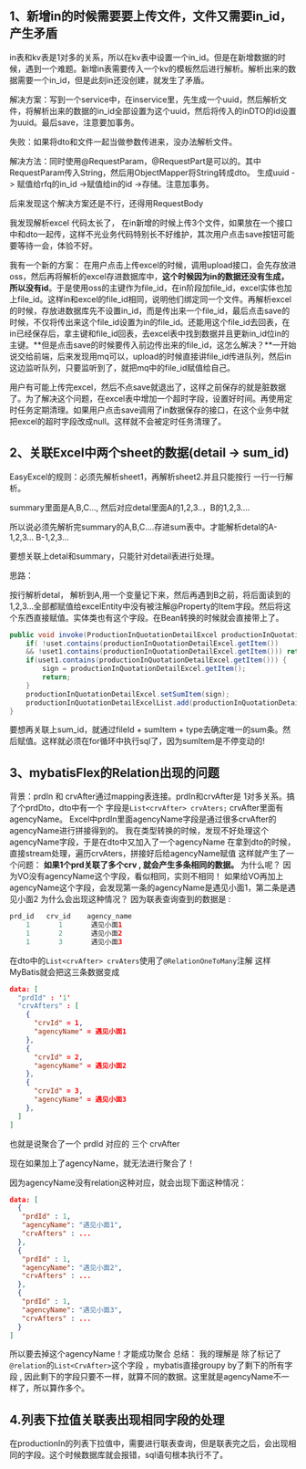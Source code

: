 ## 1、新增in的时候需要要上传文件，文件又需要in_id，产生矛盾

in表和kv表是1对多的关系，所以在kv表中设置一个in_id。但是在新增数据的时候，遇到一个难题。新增in表需要传入一个kv的模板然后进行解析。解析出来的数据需要一个in_id，但是此刻in还没创建，就发生了矛盾。

解决方案：写到一个service中，在inservice里，先生成一个uuid，然后解析文件，将解析出来的数据的in_id全部设置为这个uuid，然后将传入的inDTO的id设置为uuid。最后save，注意要加事务。

失败：如果将dto和文件一起当做参数传进来，没办法解析文件。



解决方法：同时使用@RequestParam，@RequestPart是可以的。其中RequestParam传入String，然后用ObjectMapper将String转成dto。 生成uuid -> 赋值给rfq的in_id ->赋值给in的id ->存储。注意加事务。



后来发现这个解决方案还是不行，还得用RequestBody

我发现解析excel 代码太长了， 在in新增的时候上传3个文件，如果放在一个接口中和dto一起传，这样不光业务代码特别长不好维护，其次用户点击save按钮可能要等待一会，体验不好。

我有一个新的方案： 在用户点击上传excel的时候，调用upload接口，会先存放进oss，然后再将解析的excel存进数据库中，**这个时候因为in的数据还没有生成，所以没有id**。于是使用oss的主键作为file_id，在in阶段加file_id，excel实体也加上file_id。这样in和excel的file_id相同，说明他们绑定同一个文件。再解析excel的时候，存放进数据库先不设置in_id，而是传出来一个file_id，最后点击save的时候，不仅将传出来这个file_id设置为in的file_id。还能用这个file_id去回表，在in已经保存后，拿主键和file_id回表，去excel表中找到数据并且更新in_id位in的主键。**但是点击save的时候要传入前边传出来的file_id，这怎么解决？**一开始说交给前端，后来发现用mq可以，upload的时候直接讲file_id传进队列，然后in这边监听队列，只要监听到了，就把mq中的file_id赋值给自己。

用户有可能上传完excel，然后不点save就退出了，这样之前保存的就是脏数据了。为了解决这个问题，在excel表中增加一个超时字段，设置好时间。再使用定时任务定期清理。如果用户点击save调用了in数据保存的接口，在这个业务中就把excel的超时字段改成null。这样就不会被定时任务清理了。







## 2、关联Excel中两个sheet的数据(detail -> sum_id)

EasyExcel的规则：必须先解析sheet1，再解析sheet2.并且只能按行 一行一行解析。

summary里面是A,B,C...,  然后对应detal里面A的1,2,3..，B的1,2,3....

所以说必须先解析完summary的A,B,C....存进sum表中。才能解析detal的A-1,2,3...  B-1,2,3...

要想关联上detal和summary，只能针对detail表进行处理。

思路：

按行解析detal， 解析到A,用一个变量记下来，然后再遇到B之前，将后面读到的1,2,3...全部都赋值给excelEntity中没有被注解@Property的Item字段。然后将这个东西直接赋值。实体类也有这个字段。在Bean转换的时候就会直接带上了。

```java
public void invoke(ProductionInQuotationDetailExcel productionInQuotationDetailExcel, AnalysisContext context) {
    if( !uset.contains(productionInQuotationDetailExcel.getItem())
    && !uset1.contains(productionInQuotationDetailExcel.getItem())) return;
    if(uset1.contains(productionInQuotationDetailExcel.getItem())) {
        sign = productionInQuotationDetailExcel.getItem();
        return;
    }
    productionInQuotationDetailExcel.setSumItem(sign);
    productionInQuotationDetailExcelList.add(productionInQuotationDetailExcel);
}
```

要想再关联上sum_id，就通过fileId + sumItem + type去确定唯一的sum条。然后赋值。这样就必须在for循环中执行sql了，因为sumItem是不停变动的!

## 3、mybatisFlex的Relation出现的问题

背景：prdIn 和 crvAfter通过mapping表连接。prdIn和crvAfter是 1对多关系。搞了个prdDto，dto中有一个
  字段是`List<crvAfter> crvAters;`  crvAfter里面有agencyName。
  Excel中prdIn里面agencyName字段是通过很多crvAfter的agencyName进行拼接得到的。
  我在类型转换的时候，发现不好处理这个agencyName字段，于是在dto中又加入了一个agencyName
  在拿到dto的时候，直接stream处理，遍历crvAters，拼接好后给agencyName赋值
 	这样就产生了一个问题：
  **如果1个prd关联了多个crv , 就会产生多条相同的数据。**
  为什么呢？
  因为VO没有agencyName这个字段，看似相同，实则不相同！
  如果给VO再加上agencyName这个字段，会发现第一条的agencyName是遇见小面1，第二条是遇见小面2
  为什么会出现这种情况？
  因为联表查询查到的数据是 :

```java
prd_id   crv_id    agency_name
    1       1       遇见小面1
    1       2       遇见小面2
    1       3       遇见小面3
```

  在dto中的`List<crvAfter> crvAters`使用了`@RelationOneToMany`注解
  这样MyBatis就会把这三条数据变成

```json
data: [
  "prdId" : '1'
  "crvAfters" : [
    {
      "crvId" = 1,
      "agencyName" = 遇见小面1
    }, 
    {
      "crvId" = 2,
      "agencyName" = 遇见小面2
    }, 
    {
      "crvId" = 3,
      "agencyName" = 遇见小面3
    }, 
  ]
]
```


也就是说聚合了一个 prdId  对应的  三个  crvAfter

 现在如果加上了agencyName，就无法进行聚合了！

 因为agencyName没有relation这种对应，就会出现下面这种情况：

```json
data: [
  { 
   "prdId" : 1,
   "agencyName": "遇见小面1",
   "crvAfters" : ... 
  },
  {
   "prdId" : 1,
   "agencyName": "遇见小面2",
   "crvAfters" : ... 
  },
  {
   "prdId" : 1,
   "agencyName": "遇见小面3",
   "crvAfters" : ... 
  }
]
```

所以要去掉这个agencyName！才能成功聚合
总结：  我的理解是  除了标记了`@relation`的`List<CrvAfter>`这个字段 ，mybatis直接groupy by了剩下的所有字段 , 因此剩下的字段只要不一样，就算不同的数据。这里就是agencyName不一样了，所以算作多个。



## 4.列表下拉值关联表出现相同字段的处理

在productionIn的列表下拉值中，需要进行联表查询，但是联表完之后，会出现相同的字段。这个时候数据库就会报错，sql语句根本执行不了。

